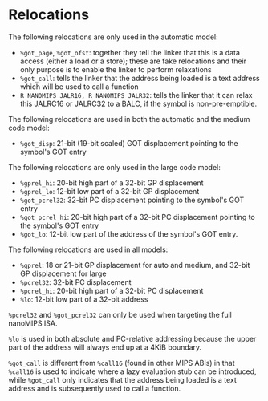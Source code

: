# Relocations

The following relocations are only used in the automatic model:

* `%got_page`, `%got_ofst`: together they tell the linker that this is a data
access (either a load or a store); these are fake relocations and their only
purpose is to enable the linker to perform relaxations
* `%got_call`: tells the linker that the address being loaded is a text
address which will be used to call a function
* `R_NANOMIPS_JALR16, R_NANOMIPS_JALR32`: tells the linker that it can relax
this JALRC16 or JALRC32 to a BALC, if the symbol is non-pre-emptible.
	
The following relocations are used in both the automatic and the medium code
model:

* `%got_disp`: 21-bit (19-bit scaled) GOT displacement pointing to the
symbol's GOT entry

The following relocations are only used in the large code model:

* `%gprel_hi`: 20-bit high part of a 32-bit GP displacement
* `%gprel_lo`: 12-bit low part of a 32-bit GP displacement
* `%got_pcrel32`: 32-bit PC displacement pointing to the symbol's GOT entry
* `%got_pcrel_hi`: 20-bit high part of a 32-bit PC displacement pointing to
the symbol's GOT entry
* `%got_lo`: 12-bit low part of the address of the symbol's GOT entry.

The following relocations are used in all models:

* `%gprel`: 18 or 21-bit GP displacement for auto and medium, and 32-bit GP
displacement for large
* `%pcrel32`: 32-bit PC displacement
* `%pcrel_hi`: 20-bit high part of a 32-bit PC displacement
* `%lo`: 12-bit low part of a 32-bit address

`%pcrel32` and `%got_pcrel32` can only be used when targeting the full
nanoMIPS ISA.

`%lo` is used in both absolute and PC-relative addressing because the upper
part of the address will always end up at a 4KiB boundary.

`%got_call` is different from `%call16` (found in other MIPS ABIs) in that
`%call16` is used to indicate where a lazy evaluation stub can be introduced,
while `%got_call` only indicates that the address being loaded is a text
address and is subsequently used to call a function.
